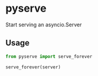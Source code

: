 pyserve
===

Start serving an asyncio.Server

Usage
---

```py
from pyserve import serve_forever

serve_forever(server)
```

